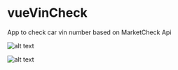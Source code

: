 # vueVinCheck
App to check car vin number based on MarketCheck Api 

![alt text](https://i.imgur.com/vUGmSN0.png)

![alt text](https://i.imgur.com/uaR09Hm.png)
